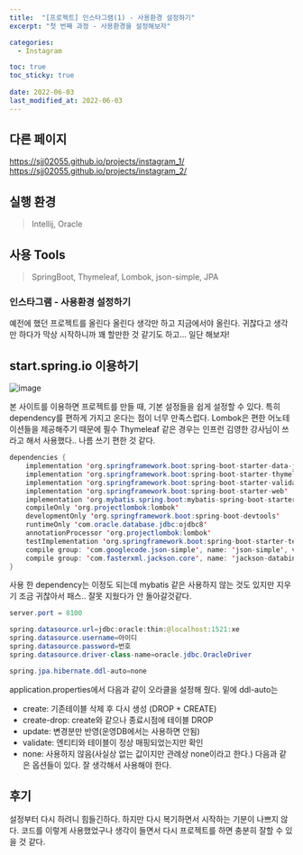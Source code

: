 ```yaml
---
title:  "[프로젝트] 인스타그램(1) - 사용환경 설정하기"
excerpt: "첫 번째 과정 - 사용환경을 설정해보자"

categories:
  - Instagram

toc: true
toc_sticky: true
 
date: 2022-06-03
last_modified_at: 2022-06-03
---
```

## 다른 페이지
  https://sjj02055.github.io/projects/instagram_1/
  https://sjj02055.github.io/projects/instagram_2/

## 실행 환경
  > Intellij, Oracle

## 사용 Tools
  > SpringBoot, Thymeleaf, Lombok, json-simple, JPA

### 인스타그램 - 사용환경 설정하기

예전에 했던 프로젝트를 올린다 올린다 생각만 하고 지금에서야 올린다.
 귀찮다고 생각만 하다가 막상 시작하니까 꽤 할만한 것 같기도 하고... 일단 해보자!

## start.spring.io 이용하기

![image](../../../../assets/images/start.spring.io.png)

본 사이트를 이용하면 프로젝트를 만들 때, 기본 설정들을 쉽게 설정할 수 있다. 특히 dependency를 편하게 가지고 온다는 점이 너무 만족스럽다.
Lombok은 편한 어노테이션들을 제공해주기 때문에 필수
Thymeleaf 같은 경우는 인프런 김영한 강사님이 쓰라고 해서 사용했다.. 나름 쓰기 편한 것 같다.

```java
dependencies {
	implementation 'org.springframework.boot:spring-boot-starter-data-jpa'
	implementation 'org.springframework.boot:spring-boot-starter-thymeleaf'
	implementation 'org.springframework.boot:spring-boot-starter-validation'
	implementation 'org.springframework.boot:spring-boot-starter-web'
	implementation 'org.mybatis.spring.boot:mybatis-spring-boot-starter:2.1.4'
	compileOnly 'org.projectlombok:lombok'
	developmentOnly 'org.springframework.boot:spring-boot-devtools'
	runtimeOnly 'com.oracle.database.jdbc:ojdbc8'
	annotationProcessor 'org.projectlombok:lombok'
	testImplementation 'org.springframework.boot:spring-boot-starter-test'
	compile group: 'com.googlecode.json-simple', name: 'json-simple', version: '1.1.1'
	compile group: 'com.fasterxml.jackson.core', name: 'jackson-databind'
}
```
사용 한 dependency는 이정도 되는데 mybatis 같은 사용하지 않는 것도 있지만 지우기 조금 귀찮아서 패스.. 잘못 지웠다가 안 돌아갈것같다.

```java
server.port = 8100

spring.datasource.url=jdbc:oracle:thin:@localhost:1521:xe
spring.datasource.username=아이디
spring.datasource.password=번호
spring.datasource.driver-class-name=oracle.jdbc.OracleDriver

spring.jpa.hibernate.ddl-auto=none
```
application.properties에서 다음과 같이 오라클을 설정해 줬다.
밑에 ddl-auto는
 - create: 기존테이블 삭제 후 다시 생성 (DROP + CREATE)
 - create-drop: create와 같으나 종료시점에 테이블 DROP
 - update: 변경분만 반영(운영DB에서는 사용하면 안됨)
 - validate: 엔티티와 테이블이 정상 매핑되었는지만 확인
 - none: 사용하지 않음(사실상 없는 값이지만 관례상 none이라고 한다.)
다음과 같은 옵션들이 있다. 잘 생각해서 사용해야 한다.

## 후기
설정부터 다시 하려니 힘들긴하다. 
하지만 다시 복기하면서 시작하는 기분이 나쁘지 않다.
코드를 이렇게 사용했었구나 생각이 들면서 다시 프로젝트를 하면 충분히 잘할 수 있을 것 같다.